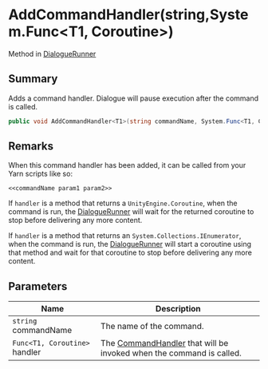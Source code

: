 # AddCommandHandler(string,System.Func\<T1, Coroutine>)

Method in [DialogueRunner](./)

## Summary

Adds a command handler. Dialogue will pause execution after the command is called.

```csharp
public void AddCommandHandler<T1>(string commandName, System.Func<T1, Coroutine> handler);
```

## Remarks

When this command handler has been added, it can be called from your Yarn scripts like so:

```
<<commandName param1 param2>>
```

If `handler` is a method that returns a `UnityEngine.Coroutine`, when the command is run, the [DialogueRunner](./) will wait for the returned coroutine to stop before delivering any more content.

If `handler` is a method that returns an `System.Collections.IEnumerator`, when the command is run, the [DialogueRunner](./) will start a coroutine using that method and wait for that coroutine to stop before delivering any more content.

## Parameters

| Name                          | Description                                                                                              |
| ----------------------------- | -------------------------------------------------------------------------------------------------------- |
| `string` commandName          | The name of the command.                                                                                 |
| `Func<T1, Coroutine>` handler | The [CommandHandler](../../yarn/yarn.commandhandler.md) that will be invoked when the command is called. |

